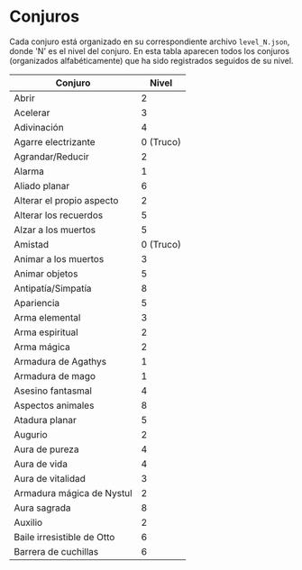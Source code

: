 # Conjuros

Cada conjuro está organizado en su correspondiente archivo `level_N.json`, donde 'N' es el nivel del conjuro.
En esta tabla aparecen todos los conjuros (organizados alfabéticamente) que ha sido registrados seguidos de su nivel.

| **Conjuro**                | **Nivel** |
|----------------------------|-----------|
| Abrir                      | 2         |
| Acelerar                   | 3         |
| Adivinación                | 4         |
| Agarre electrizante        | 0 (Truco) |
| Agrandar/Reducir           | 2         |
| Alarma                     | 1         |
| Aliado planar              | 6         |
| Alterar el propio aspecto  | 2         |
| Alterar los recuerdos      | 5         |
| Alzar a los muertos        | 5         |
| Amistad                    | 0 (Truco) |
| Animar a los muertos       | 3         |
| Animar objetos             | 5         |
| Antipatía/Simpatía         | 8         |
| Apariencia                 | 5         |
| Arma elemental             | 3         |
| Arma espiritual            | 2         |
| Arma mágica                | 2         |
| Armadura de Agathys        | 1         |
| Armadura de mago           | 1         |
| Asesino fantasmal          | 4         |
| Aspectos animales          | 8         |
| Atadura planar             | 5         |
| Augurio                    | 2         |
| Aura de pureza             | 4         |
| Aura de vida               | 4         |
| Aura de vitalidad          | 3         |
| Armadura mágica de Nystul  | 2         |
| Aura sagrada               | 8         |
| Auxilio                    | 2         |
| Baile irresistible de Otto | 6         |
| Barrera de cuchillas       | 6         |

